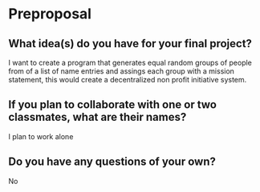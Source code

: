 # Preproposal

## What idea(s) do you have for your final project?

I want to create a program that generates equal random groups of people from of a list of name entries and assings each group with a mission statement, this would create a decentralized non profit initiative system.

## If you plan to collaborate with one or two classmates, what are their names?

I plan to work alone

## Do you have any questions of your own?

No

